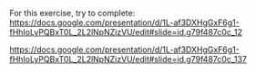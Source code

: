 For this exercise, try to complete: https://docs.google.com/presentation/d/1L-af3DXHgGxF6g1-fHhIoLyPQBxT0L_2L2lNpNZizVU/edit#slide=id.g79f487c0c_12

https://docs.google.com/presentation/d/1L-af3DXHgGxF6g1-fHhIoLyPQBxT0L_2L2lNpNZizVU/edit#slide=id.g79f487c0c_137